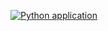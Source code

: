 [![Python application](https://github.com/Samboy275/blog/actions/workflows/django.yml/badge.svg)](https://github.com/Samboy275/blog/actions/workflows/django.yml)